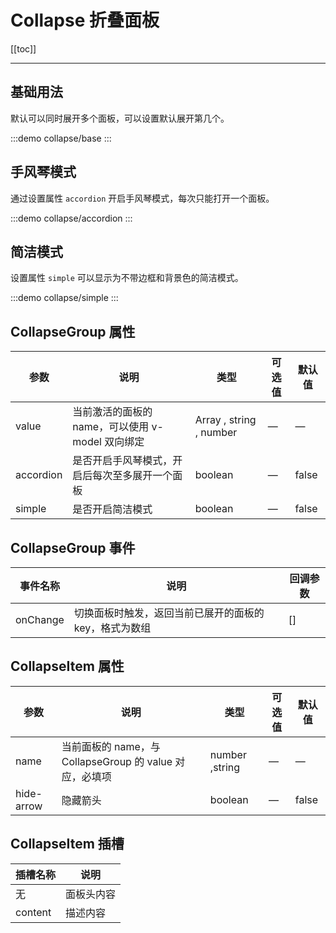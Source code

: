 # Collapse 折叠面板

[[toc]]

---

## 基础用法

默认可以同时展开多个面板，可以设置默认展开第几个。

:::demo
collapse/base
:::

## 手风琴模式

通过设置属性 `accordion` 开启手风琴模式，每次只能打开一个面板。

:::demo
collapse/accordion
:::

## 简洁模式

设置属性 `simple` 可以显示为不带边框和背景色的简洁模式。

:::demo
collapse/simple
:::

## CollapseGroup 属性

| 参数      | 说明                                             | 类型                    | 可选值 | 默认值 |
| --------- | ------------------------------------------------ | ----------------------- | ------ | ------ |
| value     | 当前激活的面板的 name，可以使用 v-model 双向绑定 | Array , string , number | —      | —      |
| accordion | 是否开启手风琴模式，开启后每次至多展开一个面板   | boolean                 | —      | false  |
| simple    | 是否开启简洁模式                                 | boolean                 | —      | false  |

## CollapseGroup 事件

| 事件名称 | 说明                                                   | 回调参数 |
| -------- | ------------------------------------------------------ | -------- |
| onChange | 切换面板时触发，返回当前已展开的面板的 key，格式为数组 | []       |

## CollapseItem 属性

| 参数       | 说明                                                    | 类型           | 可选值 | 默认值 |
| ---------- | ------------------------------------------------------- | -------------- | ------ | ------ |
| name       | 当前面板的 name，与 CollapseGroup 的 value 对应，必填项 | number ,string | —      | —      |
| hide-arrow | 隐藏箭头                                                | boolean        | —      | false  |

## CollapseItem 插槽

| 插槽名称 | 说明       |
| -------- | ---------- |
| 无       | 面板头内容 |
| content  | 描述内容   |
